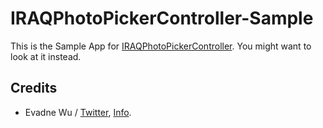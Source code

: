 # IRAQPhotoPickerController-Sample

This is the Sample App for [IRAQPhotoPickerController](https://github.com/iridia/IRAQPhotoPickerController).  You might want to look at it instead.

## Credits

*	Evadne Wu / [Twitter](http://twitter.com/evadne), [Info](http://radi.ws).
